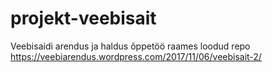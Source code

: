 # projekt-veebisait
Veebisaidi arendus ja haldus õppetöö raames loodud repo
https://veebiarendus.wordpress.com/2017/11/06/veebisait-2/
